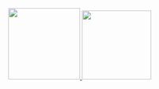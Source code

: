<div>
  <a href="https://github.com/daniamarcelino">
  <img height="145em" src="https://github-readme-stats.vercel.app/api?username=daniamarcelino&show_icons=true&theme=dracula&include_all_commits=true&count_private=true"/>
  <img height="140em" src="https://github-readme-stats.vercel.app/api/top-langs/?username=daniamarcelino&layout=compact&langs_count=7&theme=dracula"/>
</div>
